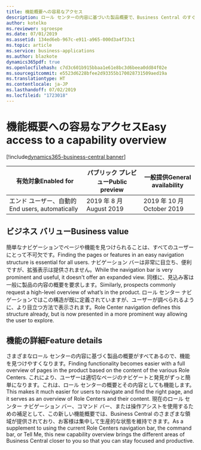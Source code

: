 ```yaml
---
title: 機能概要への容易なアクセス
description: ロール センターの内容に基づいた製品概要で、Business Central のすぐに使用可能な機能の概要をユーザーに提供します。
author: kotelko
ms.reviewer: sgroespe
ms.date: 07/01/2019
ms.assetid: 134ed6eb-967c-e911-a965-000d3a4f33c1
ms.topic: article
ms.service: business-applications
ms.author: blazkote
dynamics365pdf: true
ms.openlocfilehash: c7d3c601b915bbaa1e61e8bc3d6beea0dd84f02e
ms.sourcegitcommit: e5523d6228bfee2d93355b170028731509aed19a
ms.translationtype: HT
ms.contentlocale: ja-JP
ms.lasthandoff: 07/02/2019
ms.locfileid: "1723018"
---
```

# <a name="easy-access-to-a-capability-overview"></a><span data-ttu-id="02dfb-103">機能概要への容易なアクセス</span><span class="sxs-lookup"><span data-stu-id="02dfb-103">Easy access to a capability overview</span></span>
[!include[dynamics365-business-central banner](../includes/dynamics365-business-central.md)]

| <span data-ttu-id="02dfb-104">有効対象</span><span class="sxs-lookup"><span data-stu-id="02dfb-104">Enabled for</span></span>    |  <span data-ttu-id="02dfb-105">パブリック プレビュー</span><span class="sxs-lookup"><span data-stu-id="02dfb-105">Public preview</span></span> | <span data-ttu-id="02dfb-106">一般提供</span><span class="sxs-lookup"><span data-stu-id="02dfb-106">General availability</span></span> | 
| ---------- | ---------- |---------- |
|<span data-ttu-id="02dfb-107">エンド ユーザー、自動的</span><span class="sxs-lookup"><span data-stu-id="02dfb-107">End users, automatically</span></span>|<span data-ttu-id="02dfb-108">2019 年 8 月</span><span class="sxs-lookup"><span data-stu-id="02dfb-108">August 2019</span></span>| <span data-ttu-id="02dfb-109">2019 年 10 月</span><span class="sxs-lookup"><span data-stu-id="02dfb-109">October 2019</span></span>|


## <a name="business-value"></a><span data-ttu-id="02dfb-110">ビジネス バリュー</span><span class="sxs-lookup"><span data-stu-id="02dfb-110">Business value</span></span>
<!-- bv start -->
<span data-ttu-id="02dfb-111">簡単なナビゲーションでページや機能を見つけられることは、すべてのユーザーにとって不可欠です。</span><span class="sxs-lookup"><span data-stu-id="02dfb-111">Finding the pages or features in an easy navigation structure is essential for all users.</span></span> <span data-ttu-id="02dfb-112">ナビゲーション バーは非常に目立ち、便利ですが、拡張表示は提供されません。</span><span class="sxs-lookup"><span data-stu-id="02dfb-112">While the navigation bar is very prominent and useful, it doesn't offer an expanded view.</span></span> <span data-ttu-id="02dfb-113">同様に、見込み客は一般に製品の内容の概要を要求します。</span><span class="sxs-lookup"><span data-stu-id="02dfb-113">Similarly, prospects commonly request a high-level overview of what’s in the product.</span></span> <span data-ttu-id="02dfb-114">ロール センター ナビゲーションではこの構造が既に定義されていますが、ユーザーが調べられるように、より目立つ方法で表示されます。</span><span class="sxs-lookup"><span data-stu-id="02dfb-114">Role Center navigation defines this structure already, but is now presented in a more prominent way allowing the user to explore.</span></span>
<!-- bv end -->



## <a name="feature-details"></a><span data-ttu-id="02dfb-115">機能の詳細</span><span class="sxs-lookup"><span data-stu-id="02dfb-115">Feature details</span></span>
<!--feature detail start -->
<span data-ttu-id="02dfb-116">さまざまなロール センターの内容に基づく製品の概要がすべてあるので、機能を見つけやすくなります。</span><span class="sxs-lookup"><span data-stu-id="02dfb-116">Finding functionality becomes easier with a full overview of pages in the product based on the content of the various Role Centers.</span></span> <span data-ttu-id="02dfb-117">これにより、ユーザーは適切なページのナビゲートと発見がずっと簡単になります。これは、ロール センターの概要とその内容としても機能します。</span><span class="sxs-lookup"><span data-stu-id="02dfb-117">This makes it much easier for users to navigate and find the right page, and it serves as an overview of Role Centers and their content.</span></span> <span data-ttu-id="02dfb-118">現在のロール センター ナビゲーション バー、コマンド バー、または操作アシストを使用するための補足として、この新しい機能概要では、Business Central のさまざまな領域が提供されており、お客様は集中して生産的な状態を維持できます。</span><span class="sxs-lookup"><span data-stu-id="02dfb-118">As a supplement to using the current Role Centers navigation bar, the command bar, or Tell Me, this new capability overview brings the different areas of Business Central closer to you so that you can stay focused and productive.</span></span>
<!--feature detail end -->











